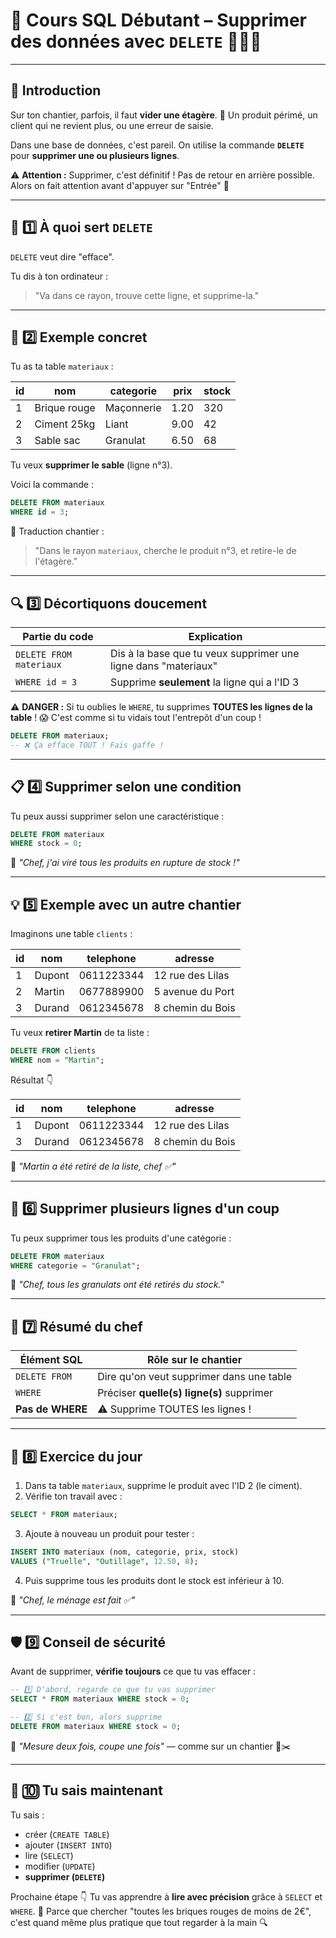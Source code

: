 # 🧱 Cours SQL Débutant – Supprimer des données avec `DELETE` 👷‍♂️🧹

---

## 👋 Introduction

Sur ton chantier, parfois, il faut **vider une étagère**.
🧱 Un produit périmé, un client qui ne revient plus, ou une erreur de saisie.

Dans une base de données, c'est pareil.
On utilise la commande **`DELETE`** pour **supprimer une ou plusieurs lignes**.

⚠️ **Attention :** Supprimer, c'est définitif ! Pas de retour en arrière possible.
Alors on fait attention avant d'appuyer sur "Entrée" 🚨

---

## 🧰 1️⃣ À quoi sert `DELETE`

`DELETE` veut dire "efface".

Tu dis à ton ordinateur :
> "Va dans ce rayon, trouve cette ligne, et supprime-la."

---

## 🧱 2️⃣ Exemple concret

Tu as ta table `materiaux` :

| id | nom | categorie | prix | stock |
|----|------|------------|------|-------|
| 1 | Brique rouge | Maçonnerie | 1.20 | 320 |
| 2 | Ciment 25kg | Liant | 9.00 | 42 |
| 3 | Sable sac | Granulat | 6.50 | 68 |

Tu veux **supprimer le sable** (ligne n°3).

Voici la commande :

```sql
DELETE FROM materiaux
WHERE id = 3;
```

💬 Traduction chantier :
> "Dans le rayon `materiaux`, cherche le produit n°3,
> et retire-le de l'étagère."

---

## 🔍 3️⃣ Décortiquons doucement

| Partie du code | Explication |
|----------------|-------------|
| `DELETE FROM materiaux` | Dis à la base que tu veux supprimer une ligne dans "materiaux" |
| `WHERE id = 3` | Supprime **seulement** la ligne qui a l'ID 3 |

⚠️ **DANGER :**
Si tu oublies le `WHERE`, tu supprimes **TOUTES les lignes de la table** ! 😱
C'est comme si tu vidais tout l'entrepôt d'un coup !

```sql
DELETE FROM materiaux;
-- ❌ Ça efface TOUT ! Fais gaffe !
```

---

## 📋 4️⃣ Supprimer selon une condition

Tu peux aussi supprimer selon une caractéristique :

```sql
DELETE FROM materiaux
WHERE stock = 0;
```

💬 *"Chef, j'ai viré tous les produits en rupture de stock !"*

---

## 💡 5️⃣ Exemple avec un autre chantier

Imaginons une table `clients` :

| id | nom | telephone | adresse |
|----|------|------------|----------|
| 1 | Dupont | 0611223344 | 12 rue des Lilas |
| 2 | Martin | 0677889900 | 5 avenue du Port |
| 3 | Durand | 0612345678 | 8 chemin du Bois |

Tu veux **retirer Martin** de ta liste :

```sql
DELETE FROM clients
WHERE nom = "Martin";
```

Résultat 👇

| id | nom | telephone | adresse |
|----|------|------------|----------|
| 1 | Dupont | 0611223344 | 12 rue des Lilas |
| 3 | Durand | 0612345678 | 8 chemin du Bois |

💬 *"Martin a été retiré de la liste, chef ✅"*

---

## 🧩 6️⃣ Supprimer plusieurs lignes d'un coup

Tu peux supprimer tous les produits d'une catégorie :

```sql
DELETE FROM materiaux
WHERE categorie = "Granulat";
```

💬 *"Chef, tous les granulats ont été retirés du stock."*

---

## 🧠 7️⃣ Résumé du chef

| Élément SQL | Rôle sur le chantier |
|--------------|----------------------|
| `DELETE FROM` | Dire qu'on veut supprimer dans une table |
| `WHERE` | Préciser **quelle(s) ligne(s)** supprimer |
| **Pas de WHERE** | ⚠️ Supprime TOUTES les lignes ! |

---

## 🧪 8️⃣ Exercice du jour

1. Dans ta table `materiaux`,
   supprime le produit avec l'ID 2 (le ciment).
2. Vérifie ton travail avec :

```sql
SELECT * FROM materiaux;
```

3. Ajoute à nouveau un produit pour tester :

```sql
INSERT INTO materiaux (nom, categorie, prix, stock)
VALUES ("Truelle", "Outillage", 12.50, 8);
```

4. Puis supprime tous les produits dont le stock est inférieur à 10.

💬 *"Chef, le ménage est fait ✅"*

---

## 🛡️ 9️⃣ Conseil de sécurité

Avant de supprimer, **vérifie toujours** ce que tu vas effacer :

```sql
-- 1️⃣ D'abord, regarde ce que tu vas supprimer
SELECT * FROM materiaux WHERE stock = 0;

-- 2️⃣ Si c'est bon, alors supprime
DELETE FROM materiaux WHERE stock = 0;
```

💬 *"Mesure deux fois, coupe une fois"* — comme sur un chantier 📏✂️

---

## 🚀 🔟 Tu sais maintenant

Tu sais :
- créer (`CREATE TABLE`)
- ajouter (`INSERT INTO`)
- lire (`SELECT`)
- modifier (`UPDATE`)
- **supprimer (`DELETE`)**

Prochaine étape 👇
Tu vas apprendre à **lire avec précision** grâce à `SELECT` et `WHERE`.
💬 Parce que chercher "toutes les briques rouges de moins de 2€", c'est quand même plus pratique que tout regarder à la main 🔍
